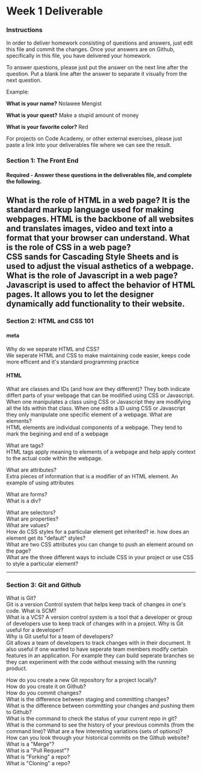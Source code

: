 # Week 1 Deliverable  

### Instructions  

In order to deliver homework consisting of questions and answers, just edit this file and commit the changes.  Once your answers are on Github, specifically in this file, you have delivered your homework.  
  
To answer questions, please just put the answer on the next line after the question.  Put a blank line after the answer to separate it visually from the next question.  

Example:  

**What is your name?**
Nolawee Mengist

**What is your quest?**
Make a stupid amount of money

**What is your favorite color?**
Red 

For projects on Code Academy, or other external exercises, please just paste a link into your deliverables file where we can see the result.  

### Section 1: The Front End
#### Required - Answer these questions in the deliverables file, and complete the following. 
What is the role of HTML in a web page? 
It is the standard markup language used for making webpages. HTML is the backbone of all websites and translates images, video and text into a format that your browser can understand. 
What is the role of CSS in a web page?  
CSS sands for Cascading Style Sheets and is used to adjust the visual asthetics of a webpage.
What is the role of Javascript in a web page?  
Javascript is used to affect the behavior of HTML pages. It allows you to let the designer dynamically add functionality to their website.
---

### Section 2: HTML and CSS 101

#### meta
Why do we separate HTML and CSS?  
We seperate HTML and CSS to make maintaining code easier, keeps code more efficent and it's standard programming practice
#### HTML
What are classes and IDs (and how are they different)?
They both indicate differt parts of your webpage that can be modified using CSS or Javascript. When one manipulates a class using CSS or Javascript they are modifying all the Ids within that class. When one edits a ID using CSS or Javascript they only manipulate one specific element of a webpage. 
What are elements?  
HTML elements are individual components of a webpage. They tend to mark the begining and end of a webpage 

What are tags?  
HTML tags apply meaning to elements of a webpage and help apply context to the actual code within the webpage. 

What are attributes?  
Extra pieces of information that is a modifier of an HTML element. An example of using attributes 

What are forms?  
What is a div?  

What are selectors?  
What are properties?  
What are values?  
How do CSS styles for a particular element get inherited? ie. how does an element get its "default" styles?  
What are two CSS attributes you can change to push an element around on the page?  
What are the three different ways to include CSS in your project or use CSS to style a particular element?  

---
### Section 3: Git and Github  
What is Git?  
Git is a version Control system that helps keep track of changes in one's code.
What is SCM?  
What is a VCS? 
A version control system is a tool that a developer or group of developers use to keep track of changes with in a project.
Why is Git useful for a developer?  
Why is Git useful for a team of developers?  
Git allows a team of developers to track changes with in their document. It also useful if one wanted to have seperate team members modify certain features in an application. For example they can build seperate branches so they can experiment with the code without messing with the running product. 

How do you create a new Git repository for a project locally?  
How do you create it on Github?  
How do you commit changes?  
What is the difference between staging and committing changes?  
What is the difference between committing your changes and pushing them to Github?  
What is the command to check the status of your current repo in git?  
What is the command to see the history of your previous commits (from the command line)?  What are a few interesting variations (sets of options)?  
How can you look through your historical commits on the Github website?  
What is a "Merge"?  
What is a "Pull Request"?  
What is "Forking" a repo?  
What is "Cloning" a repo?  
